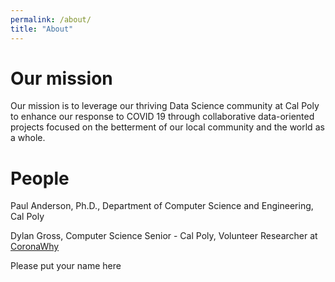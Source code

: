 ```yaml
---
permalink: /about/
title: "About"
---
```


# Our mission

Our mission is to leverage our thriving Data Science community at Cal Poly to enhance our response to COVID 19 through collaborative data-oriented projects focused on the betterment of our local community and the world as a whole.

# People
Paul Anderson, Ph.D., Department of Computer Science and Engineering, Cal Poly

Dylan Gross, Computer Science Senior - Cal Poly, Volunteer Researcher at [CoronaWhy](https://www.coronawhy.org)

Please put your name here
